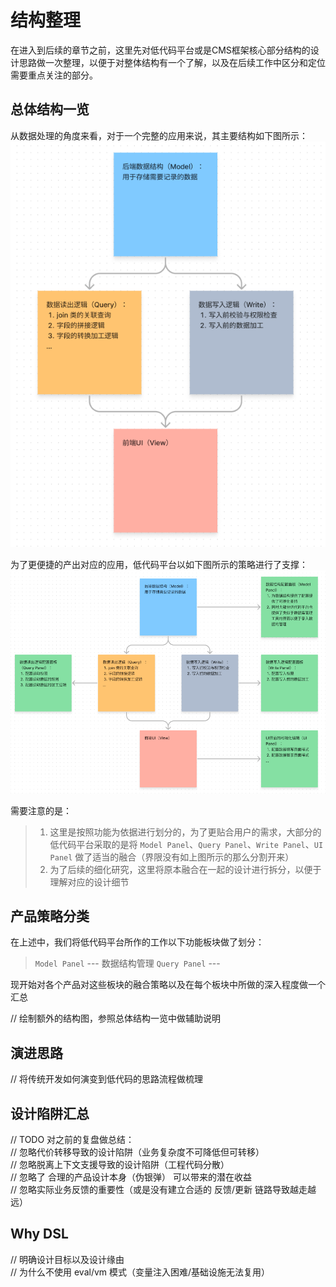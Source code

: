# 结构整理
在进入到后续的章节之前，这里先对低代码平台或是CMS框架核心部分结构的设计思路做一次整理，以便于对整体结构有一个了解，以及在后续工作中区分和定位需要重点关注的部分。

## 总体结构一览
从数据处理的角度来看，对于一个完整的应用来说，其主要结构如下图所示：  
![base-struc](/img/base-struc.png)

为了更便捷的产出对应的应用，低代码平台以如下图所示的策略进行了支撑： 
![detail-struc](/img/detail-struc.png)

需要注意的是：
> 1. 这里是按照功能为依据进行划分的，为了更贴合用户的需求，大部分的低代码平台采取的是将 `Model Panel`、`Query Panel`、`Write Panel`、`UI Panel` 做了适当的融合（界限没有如上图所示的那么分割开来）  
> 1. 为了后续的细化研究，这里将原本融合在一起的设计进行拆分，以便于理解对应的设计细节

## 产品策略分类
在上述中，我们将低代码平台所作的工作以下功能板块做了划分：  
> `Model Panel` --- 数据结构管理
> `Query Panel` --- 

现开始对各个产品对这些板块的融合策略以及在每个板块中所做的深入程度做一个汇总

// 绘制额外的结构图，参照总体结构一览中做辅助说明

## 演进思路
// 将传统开发如何演变到低代码的思路流程做梳理

## 设计陷阱汇总
// TODO 对之前的复盘做总结：  
// 忽略代价转移导致的设计陷阱（业务复杂度不可降低但可转移）  
// 忽略脱离上下文支援导致的设计陷阱（工程代码分散）  
// 忽略了 合理的产品设计本身（伪银弹） 可以带来的潜在收益  
// 忽略实际业务反馈的重要性（或是没有建立合适的 反馈/更新 链路导致越走越远）  

## Why DSL
// 明确设计目标以及设计缘由  
// 为什么不使用 eval/vm 模式（变量注入困难/基础设施无法复用）  
